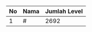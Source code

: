 | No | Nama            | Jumlah Level |
|----|-----------------|--------------|
| 1  | #    |    2692        |

